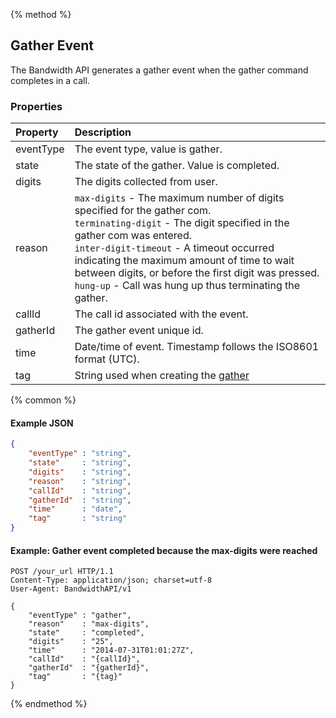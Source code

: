 {% method %}
## Gather Event
The Bandwidth API generates a gather event when the gather command completes in a call.

### Properties
| Property  | Description                                                                                                                                                                                                                                                                                                                                                              |
|:----------|:-------------------------------------------------------------------------------------------------------------------------------------------------------------------------------------------------------------------------------------------------------------------------------------------------------------------------------------------------------------------------|
| eventType | The event type, value is gather.                                                                                                                                                                                                                                                                                                                                         |
| state     | The state of the gather. Value is completed.                                                                                                                                                                                                                                                                                                                             |
| digits    | The digits collected from user.                                                                                                                                                                                                                                                                                                                                          |
| reason    | `max-digits` - The maximum number of digits specified for the gather com.<br> `terminating-digit` - The digit specified in the gather com was entered.<br> `inter-digit-timeout` - A timeout occurred indicating the maximum amount of time to wait between digits, or before the first digit was pressed.<br> `hung-up` - Call was hung up thus terminating the gather. |
| callId    | The call id associated with the event.                                                                                                                                                                                                                                                                                                                                   |
| gatherId  | The gather event unique id.                                                                                                                                                                                                                                                                                                                                              |
| time      | Date/time of event. Timestamp follows the ISO8601 format (UTC).                                                                                                                                                                                                                                                                                                          |
| tag       | String used when creating the [gather](../methods/calls/postCallsCallIdGather.md)                                                                                                                                                                                                                                                                                        |

{% common %}

#### Example JSON

```json
{
    "eventType" : "string",
    "state"     : "string",
    "digits"    : "string",
    "reason"    : "string",
    "callId"    : "string",
    "gatherId"  : "string",
    "time"      : "date",
    "tag"       : "string"
}
```

#### Example: Gather event completed because the max-digits were reached

```http
POST /your_url HTTP/1.1
Content-Type: application/json; charset=utf-8
User-Agent: BandwidthAPI/v1

{
    "eventType" : "gather",
    "reason"    : "max-digits",
    "state"     : "completed",
    "digits"    : "25",
    "time"      : "2014-07-31T01:01:27Z",
    "callId"    : "{callId}",
    "gatherId"  : "{gatherId}",
    "tag"       : "{tag}"
}
```

{% endmethod %}
